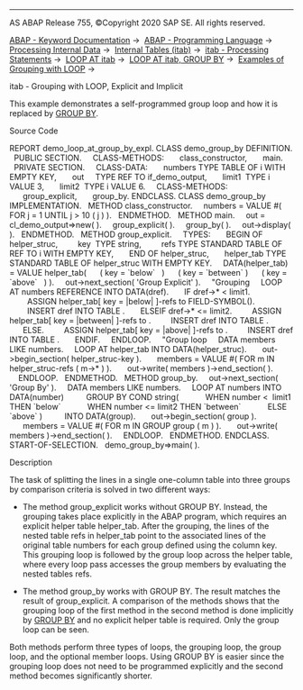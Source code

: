   

* * *

AS ABAP Release 755, ©Copyright 2020 SAP SE. All rights reserved.

[ABAP - Keyword Documentation](javascript:call_link\('abenabap.htm'\)) →  [ABAP - Programming Language](javascript:call_link\('abenabap_reference.htm'\)) →  [Processing Internal Data](javascript:call_link\('abenabap_data_working.htm'\)) →  [Internal Tables (itab)](javascript:call_link\('abenitab.htm'\)) →  [itab - Processing Statements](javascript:call_link\('abentable_processing_statements.htm'\)) →  [LOOP AT itab](javascript:call_link\('abaploop_at_itab_variants.htm'\)) →  [LOOP AT itab, GROUP BY](javascript:call_link\('abaploop_at_itab_group_by.htm'\)) →  [Examples of Grouping with LOOP](javascript:call_link\('abenloop_group_by_abexas.htm'\)) → 

itab - Grouping with LOOP, Explicit and Implicit

This example demonstrates a self-programmed group loop and how it is replaced by [GROUP BY](javascript:call_link\('abaploop_at_itab_group_by.htm'\)).

Source Code

REPORT demo\_loop\_at\_group\_by\_expl.
CLASS demo\_group\_by DEFINITION.
  PUBLIC SECTION.
    CLASS-METHODS:
      class\_constructor,
      main.
  PRIVATE SECTION.
    CLASS-DATA:
      numbers TYPE TABLE OF i WITH EMPTY KEY,
      out     TYPE REF TO if\_demo\_output,
      limit1  TYPE i VALUE 3,
      limit2  TYPE i VALUE 6.
    CLASS-METHODS:
      group\_explicit,
      group\_by.
ENDCLASS.
CLASS demo\_group\_by IMPLEMENTATION.
  METHOD class\_constructor.
    numbers = VALUE #( FOR j = 1 UNTIL j > 10 ( j ) ).
  ENDMETHOD.
  METHOD main.
    out = cl\_demo\_output=>new( ).
    group\_explicit( ).
    group\_by( ).
    out->display( ).
  ENDMETHOD.
  METHOD group\_explicit.
    TYPES:
      BEGIN OF helper\_struc,
        key  TYPE string,
        refs TYPE STANDARD TABLE OF REF TO i WITH EMPTY KEY,
      END OF helper\_struc,
      helper\_tab TYPE STANDARD TABLE OF helper\_struc WITH EMPTY KEY.
    DATA(helper\_tab) = VALUE helper\_tab(
     ( key = \`below\`   )
     ( key = \`between\` )
     ( key = \`above\`   ) ).
    out->next\_section( 'Group Explicit' ).
    "Grouping
    LOOP AT numbers REFERENCE INTO DATA(dref).
      IF dref->\* < limit1.
        ASSIGN helper\_tab\[ key = |below| \]-refs to FIELD-SYMBOL(<fs>).
        INSERT dref INTO TABLE <fs>.
      ELSEIF dref->\* <= limit2.
        ASSIGN helper\_tab\[ key = |between| \]-refs to <fs>.
        INSERT dref INTO TABLE <fs>.
      ELSE.
        ASSIGN helper\_tab\[ key = |above| \]-refs to <fs>.
        INSERT dref INTO TABLE <fs>.
      ENDIF.
    ENDLOOP.
    "Group loop
    DATA members LIKE numbers.
    LOOP AT helper\_tab INTO DATA(helper\_struc).
      out->begin\_section( helper\_struc-key ).
      members = VALUE #( FOR m IN helper\_struc-refs ( m->\* ) ).
      out->write( members )->end\_section( ).
    ENDLOOP.
  ENDMETHOD.
  METHOD group\_by.
    out->next\_section( 'Group By' ).
    DATA members LIKE numbers.
    LOOP AT numbers INTO DATA(number)
         GROUP BY COND string(
           WHEN number <  limit1 THEN \`below\`
           WHEN number <= limit2 THEN \`between\`
           ELSE \`above\` )
         INTO DATA(group).
      out->begin\_section( group ).
      members = VALUE #( FOR m IN GROUP group ( m ) ).
      out->write( members )->end\_section( ).
    ENDLOOP.
  ENDMETHOD.
ENDCLASS.
START-OF-SELECTION.
  demo\_group\_by=>main( ).

Description

The task of splitting the lines in a single one-column table into three groups by comparison criteria is solved in two different ways:

-   The method group\_explicit works without GROUP BY. Instead, the grouping takes place explicitly in the ABAP program, which requires an explicit helper table helper\_tab. After the grouping, the lines of the nested table refs in helper\_tab point to the associated lines of the original table numbers for each group defined using the column key. This grouping loop is followed by the group loop across the helper table, where every loop pass accesses the group members by evaluating the nested tables refs.

-   The method group\_by works with GROUP BY. The result matches the result of group\_explicit. A comparison of the methods shows that the grouping loop of the first method in the second method is done implicitly by [GROUP BY](javascript:call_link\('abaploop_at_itab_group_by.htm'\)) and no explicit helper table is required. Only the group loop can be seen.

Both methods perform three types of loops, the grouping loop, the group loop, and the optional member loops. Using GROUP BY is easier since the grouping loop does not need to be programmed explicitly and the second method becomes significantly shorter.